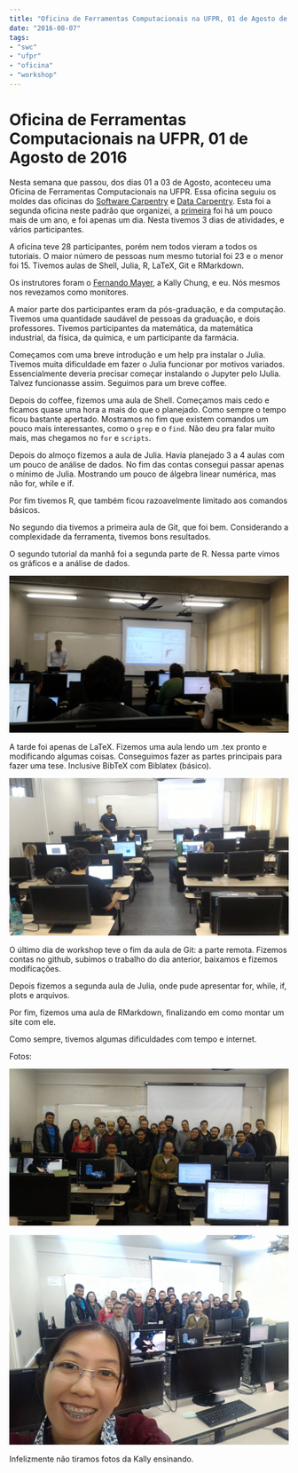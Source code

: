 ```yaml
---
title: "Oficina de Ferramentas Computacionais na UFPR, 01 de Agosto de 2016"
date: "2016-08-07"
tags:
- "swc"
- "ufpr"
- "oficina"
- "workshop"
---
```


# Oficina de Ferramentas Computacionais na UFPR, 01 de Agosto de 2016

Nesta semana que passou, dos dias 01 a 03 de Agosto, aconteceu uma Oficina de
Ferramentas Computacionais na UFPR. Essa oficina seguiu os moldes das oficinas
do [Software Carpentry](http://software-carpentry.org/) e
[Data Carpentry](http://datacarpentry.org/).
Esta foi a segunda oficina neste padrão que organizei, a
[primeira](http://localhost:4000{{local_prefix}}resultado-da-oficina-de-ferramentas-computacionais-para-pesquisadores/)
foi há um pouco mais de um ano, e foi apenas um dia.
Nesta tivemos 3 dias de atividades, e vários participantes.

A oficina teve 28 participantes, porém nem todos vieram a todos os tutoriais.
O maior número de pessoas num mesmo tutorial foi 23 e o menor foi 15.
Tivemos aulas de Shell, Julia, R, LaTeX, Git e RMarkdown.

Os instrutores foram o [Fernando
Mayer](http://www.leg.ufpr.br/doku.php/pessoais:fernandomayer), a
Kally Chung, e eu.
Nós mesmos nos revezamos como monitores.

A maior parte dos participantes eram da pós-graduação, e da computação.
Tivemos uma quantidade saudável de pessoas da graduação, e dois professores.
Tivemos participantes da matemática, da matemática industrial, da física, da
química, e um participante da farmácia.

Começamos com uma breve introdução e um help pra instalar o Julia. Tivemos muita
dificuldade em fazer o Julia funcionar por motivos variados. Essencialmente
deveria precisar começar instalando o Jupyter pelo IJulia. Talvez funcionasse
assim. Seguimos para um breve coffee.

Depois do coffee, fizemos uma aula de Shell. Começamos mais cedo e ficamos quase
uma hora a mais do que o planejado. Como sempre o tempo ficou bastante apertado.
Mostramos no fim que existem comandos um pouco mais interessantes, como o `grep`
e o `find`. Não deu pra falar muito mais, mas chegamos no `for` e `scripts`.

Depois do almoço fizemos a aula de Julia. Havia planejado 3 a 4 aulas com um
pouco de análise de dados. No fim das contas consegui passar apenas o mínimo de
Julia. Mostrando um pouco de álgebra linear numérica, mas não for, while e if.

Por fim tivemos R, que também ficou razoavelmente limitado aos comandos básicos.

No segundo dia tivemos a primeira aula de Git, que foi bem. Considerando a
complexidade da ferramenta, tivemos bons resultados.

O segundo tutorial da manhã foi a segunda parte de R. Nessa parte vimos os
gráficos e a análise de dados.

![Fernando](/blog/2016-08-01-swc3.jpg)

A tarde foi apenas de LaTeX. Fizemos uma aula lendo um .tex pronto e modificando
algumas coisas. Conseguimos fazer as partes principais para fazer uma tese.
Inclusive BibTeX com Biblatex (básico).

![Abel](/blog/2016-08-01-swc4.jpg)

O último dia de workshop teve o fim da aula de Git: a parte remota.
Fizemos contas no github, subimos o trabalho do dia anterior, baixamos e fizemos
modificações.

Depois fizemos a segunda aula de Julia, onde pude apresentar for, while, if,
plots e arquivos.

Por fim, fizemos uma aula de RMarkdown, finalizando em como montar um site com
ele.

Como sempre, tivemos algumas dificuldades com tempo e internet.

Fotos:

![Wrap 1](/blog/2016-08-01-swc1.jpg)

![Wrap 2](/blog/2016-08-01-swc2.jpg)

Infelizmente não tiramos fotos da Kally ensinando.
